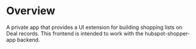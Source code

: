 # Overview

A private app that provides a UI extension for building shopping lists on Deal records. This frontend is intended to work with the hubspot-shopper-app backend.
